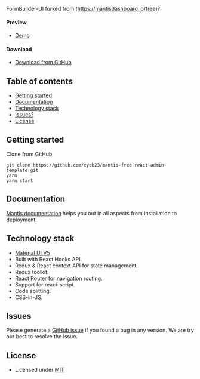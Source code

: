FormBuilder-UI forked from (https://mantisdashboard.io/free)?

#### Preview

-   [Demo](https://mantisdashboard.io/free)

#### Download

-   [Download from GitHub](https://github.com/eyob23/mantis-free-react-admin-template)

## Table of contents

-   [Getting started](#getting-started)
-   [Documentation](#documentation)
-   [Technology stack](#technology-stack)
-   [Issues?](#issues)
-   [License](#license)

## Getting started

Clone from GitHub

```
git clone https://github.com/eyob23/mantis-free-react-admin-template.git
yarn
yarn start
```

## Documentation

[Mantis documentation](https://codedthemes.gitbook.io/mantis/) helps you out in all aspects from Installation to deployment.

## Technology stack

-   [Material UI V5](https://mui.com/core/)
-   Built with React Hooks API.
-   Redux & React context API for state management.
-   Redux toolkit.
-   React Router for navigation routing.
-   Support for react-script.
-   Code splitting.
-   CSS-in-JS.

## Issues

Please generate a [GitHub issue](https://github.com/eyob23/mantis-free-react-admin-template/issues) if you found a bug in any version. We are try our best to resolve the issue.

## License

-   Licensed under [MIT](https://github.com/codedthemes/datta-able-bootstrap-dashboard/blob/master/LICENSE)
